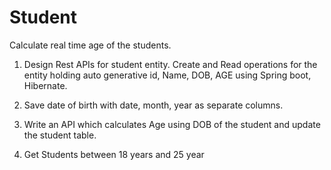 # Student
Calculate real time age of the students.

1. Design Rest APIs for student entity. Create and Read operations for the entity holding
auto generative id, Name, DOB, AGE using Spring boot, Hibernate.

2. Save date of birth with date, month, year as separate columns.

3. Write an API which calculates Age using DOB of the student and update the student table.

4. Get Students between 18 years and 25 year
